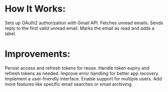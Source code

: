 # How It Works:

Sets up OAuth2 authorization with Gmail API.
Fetches unread emails.
Sends reply to the first valid unread email.
Marks the email as read and adds a label.

# Improvements:

Persist access and refresh tokens for reuse.
Handle token expiry and refresh tokens as needed.
Improve error handling for better app recovery.
Implement a user-friendly interface.
Enable support for multiple users.
Add more features like specific email searches or email archiving.